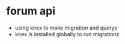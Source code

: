 
# forum api

* using knex to make migration and querys
* knex is installed globally to run migrations

